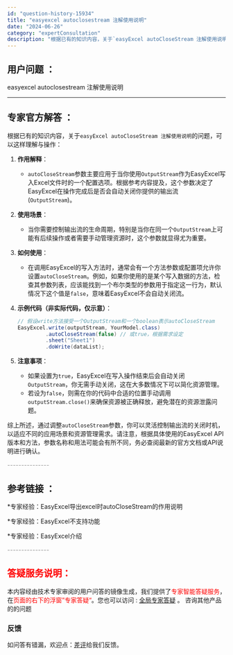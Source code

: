 ```yaml
---
id: "question-history-15934"
title: "easyexcel autoclosestream 注解使用说明"
date: "2024-06-26"
category: "expertConsultation"
description: "根据已有的知识内容，关于`easyExcel autoCloseStream 注解使用说明`的问题，可以这样理解与操作：1. **作用解释**：   - `autoCloseStream`参数主要应用于当你使用`OutputStream`作为EasyExcel写入Excel文件时的一个配置选项。根据"
---
```


## 用户问题 ： 
 easyexcel autoclosestream 注解使用说明  

---------------
## 专家官方解答 ：

根据已有的知识内容，关于`easyExcel autoCloseStream 注解使用说明`的问题，可以这样理解与操作：

1. **作用解释**：
   - `autoCloseStream`参数主要应用于当你使用`OutputStream`作为EasyExcel写入Excel文件时的一个配置选项。根据参考内容提及，这个参数决定了EasyExcel在操作完成后是否会自动关闭你提供的输出流(`OutputStream`)。

2. **使用场景**：
   - 当你需要控制输出流的生命周期，特别是当你在同一个`OutputStream`上可能有后续操作或者需要手动管理资源时，这个参数就显得尤为重要。

3. **如何使用**：
   - 在调用EasyExcel的写入方法时，通常会有一个方法参数或配置项允许你设置`autoCloseStream`。例如，如果你使用的是某个写入数据的方法，检查其参数列表，应该能找到一个布尔类型的参数用于指定这一行为，默认情况下这个值是`false`，意味着EasyExcel不会自动关闭流。

4. **示例代码（非实际代码，仅示意）**：
   ```java
   // 假设write方法接受一个OutputStream和一个boolean表示autoCloseStream
   EasyExcel.write(outputStream, YourModel.class)
            .autoCloseStream(false) // 或true，根据需求设定
            .sheet("Sheet1")
            .doWrite(dataList);
   ```
   
5. **注意事项**：
   - 如果设置为`true`，EasyExcel在写入操作结束后会自动关闭`OutputStream`，你无需手动关闭，这在大多数情况下可以简化资源管理。
   - 若设为`false`，则需在你的代码中合适的位置手动调用`outputStream.close()`来确保资源被正确释放，避免潜在的资源泄露问题。

综上所述，通过调整`autoCloseStream`参数，你可以灵活控制输出流的关闭时机，以适应不同的应用场景和资源管理需求。请注意，根据具体使用的EasyExcel API版本和方法，参数名称和用法可能会有所不同，务必查阅最新的官方文档或API说明进行确认。


<font color="#949494">---------------</font> 


## 参考链接 ：

*专家经验：EasyExcel导出excel时autoCloseStream的作用说明 
 
 *专家经验：EasyExcel不支持功能 
 
 *专家经验：EasyExcel介绍 


 <font color="#949494">---------------</font> 
 


## <font color="#FF0000">答疑服务说明：</font> 

本内容经由技术专家审阅的用户问答的镜像生成，我们提供了<font color="#FF0000">专家智能答疑服务</font>，在<font color="#FF0000">页面的右下的浮窗”专家答疑“</font>。您也可以访问 : [全局专家答疑](https://answer.opensource.alibaba.com/docs/intro) 。 咨询其他产品的的问题

### 反馈
如问答有错漏，欢迎点：[差评](https://ai.nacos.io/user/feedbackByEnhancerGradePOJOID?enhancerGradePOJOId=15949)给我们反馈。
